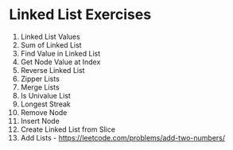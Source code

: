 # Linked List Exercises

1. Linked List Values
2. Sum of Linked List
3. Find Value in Linked List
4. Get Node Value at Index
5. Reverse Linked List
6. Zipper Lists
7. Merge Lists
8. Is Univalue List
9. Longest Streak
10. Remove Node
11. Insert Node
12. Create Linked List from Slice
13. Add Lists - https://leetcode.com/problems/add-two-numbers/
